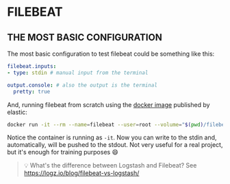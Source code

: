 # FILEBEAT

## THE MOST BASIC CONFIGURATION

The most basic configuration to test filebeat could be something like this:

```yaml
filebeat.inputs:
- type: stdin # manual input from the terminal

output.console: # also the output is the terminal 
  pretty: true
```

And, running filebeat from scratch using the [docker image](https://www.elastic.co/guide/en/beats/filebeat/current/running-on-docker.html) published by elastic:

```bash
docker run -it --rm --name=filebeat --user=root --volume="$(pwd)/filebeat.docker.yml:/usr/share/filebeat/filebeat.yml:ro" docker.elastic.co/beats/filebeat:8.5.3 filebeat
```

Notice the container is running as `-it`. Now you can write to the stdin and, automatically, will be pushed to the stdout. Not very useful for a real project, but it's enough for training purposes :smile:

> :bulb: What's the difference between Logstash and Filebeat? See https://logz.io/blog/filebeat-vs-logstash/